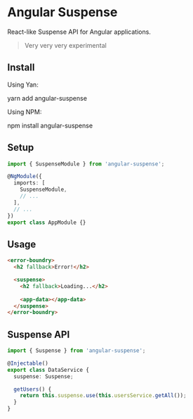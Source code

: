 # Angular Suspense

React-like Suspense API for Angular applications.

> Very very very experimental

## Install

Using Yan:

  yarn add angular-suspense

Using NPM:

  npm install angular-suspense

## Setup

```typescript
import { SuspenseModule } from 'angular-suspense';

@NgModule({
  imports: [
    SuspenseModule,
    // ...
  ],
  // ...
})
export class AppModule {}
```

## Usage

```html
<error-boundry>
  <h2 fallback>Error!</h2>

  <suspense>
    <h2 fallback>Loading...</h2>
    
    <app-data></app-data>
  </suspense>
</error-boundry>
```

## Suspense API

```typescript
import { Suspense } from 'angular-suspense';

@Injectable()
export class DataService {
  suspense: Suspense;

  getUsers() {
    return this.suspense.use(this.usersService.getAll());
  }
}
```
